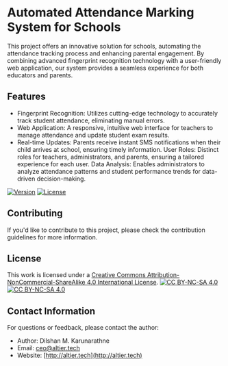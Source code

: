 # Automated Attendance Marking System for Schools

This project offers an innovative solution for schools, automating the attendance tracking process 
and enhancing parental engagement. By combining advanced fingerprint recognition technology with a 
user-friendly web application, our system provides a seamless experience for both educators and parents.

## Features

- Fingerprint Recognition: Utilizes cutting-edge technology to accurately track student attendance, 
eliminating manual errors.
- Web Application: A responsive, intuitive web interface for teachers to manage attendance and update 
student exam results.
- Real-time Updates: Parents receive instant SMS notifications when their child arrives at school, ensuring timely information.
User Roles: Distinct roles for teachers, administrators, and parents, ensuring a tailored experience for each user.
Data Analysis: Enables administrators to analyze attendance patterns and student performance trends for data-driven decision-making.

[![Version](https://img.shields.io/badge/version-1.0-brightgreen.svg)](https://pypi.org/project/ad-topic-recommender/)
[![License](https://img.shields.io/badge/license-CC%20BY--NC--SA%204.0-blue.svg)](https://creativecommons.org/licenses/by-nc-sa/4.0/)


## Contributing

If you'd like to contribute to this project, please check the contribution guidelines for more information.

## License

This work is licensed under a
[Creative Commons Attribution-NonCommercial-ShareAlike 4.0 International License][cc-by-nc-sa].
[![CC BY-NC-SA 4.0][cc-by-nc-sa-shield]][cc-by-nc-sa]  
[![CC BY-NC-SA 4.0][cc-by-nc-sa-image]][cc-by-nc-sa] 

[cc-by-nc-sa]: http://creativecommons.org/licenses/by-nc-sa/4.0/
[cc-by-nc-sa-image]: https://licensebuttons.net/l/by-nc-sa/4.0/88x31.png
[cc-by-nc-sa-shield]: https://img.shields.io/badge/License-CC%20BY--NC--SA%204.0-lightgrey.svg

## Contact Information

For questions or feedback, please contact the author:

- Author: Dilshan M. Karunarathne
- Email: ceo@altier.tech
- Website: [http://altier.tech](http://altier.tech)

